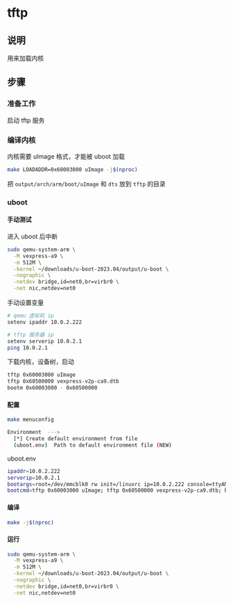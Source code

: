# tftp

## 说明

用来加载内核

## 步骤

### 准备工作

启动 tftp 服务

### 编译内核

内核需要 uImage 格式，才能被 uboot 加载

```sh
make LOADADDR=0x60003000 uImage -j$(nproc)
```

把 `output/arch/arm/boot/uImage` 和 `dts` 放到 `tftp` 的目录

### uboot

#### 手动测试

进入 uboot 后中断

```sh
sudo qemu-system-arm \
  -M vexpress-a9 \
  -m 512M \
  -kernel ~/downloads/u-boot-2023.04/output/u-boot \
  -nographic \
  -netdev bridge,id=net0,br=virbr0 \
  -net nic,netdev=net0
```

手动设置变量

```sh
# qemu 虚拟机 ip
setenv ipaddr 10.0.2.222

# tftp 服务器 ip
setenv serverip 10.0.2.1
ping 10.0.2.1
```

下载内核，设备树，启动

```sh
tftp 0x60003000 uImage
tftp 0x60500000 vexpress-v2p-ca9.dtb
bootm 0x60003000 - 0x60500000
```

#### 配置

```sh
make menuconfig
```

```sh
Environment  --->
  [*] Create default environment from file
  (uboot.env)  Path to default environment file (NEW)
```

uboot.env

```sh
ipaddr=10.0.2.222
serverip=10.0.2.1
bootargs=root=/dev/mmcblk0 rw init=/linuxrc ip=10.0.2.222 console=ttyAMA0
bootcmd=tftp 0x60003000 uImage; tftp 0x60500000 vexpress-v2p-ca9.dtb; bootm 0x60003000 - 0x60500000
```

#### 编译

```sh
make -j$(nproc)
```

#### 运行

```sh
sudo qemu-system-arm \
  -M vexpress-a9 \
  -m 512M \
  -kernel ~/downloads/u-boot-2023.04/output/u-boot \
  -nographic \
  -netdev bridge,id=net0,br=virbr0 \
  -net nic,netdev=net0
```
